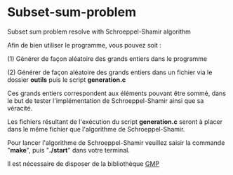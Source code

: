 # Subset-sum-problem
Subset sum problem resolve with Schroeppel-Shamir algorithm

Afin de bien utiliser le programme, vous pouvez soit :

  (1) Générer de façon aléatoire des grands entiers dans le programme
 
  (2) Générer de façon aléatoire des grands entiers dans un fichier via le dossier **outils** puis le script **generation.c**
  
  
 Ces grands entiers correspondent aux éléments pouvant être sommé, dans le but de tester l'implémentation de Schroeppel-Shamir ainsi que sa véracité.
 
 Les fichiers résultant de l'exécution du script **generation.c** seront à placer dans le même fichier que l'algorithme de Schroeppel-Shamir.
 
 Pour lancer l'algorithme de Schroeppel-Shamir veuillez saisir la commande "**make**", puis "**./start**" dans votre terminal.
 
 Il est nécessaire de disposer de la bibliothèque [GMP](https://gmplib.org)
